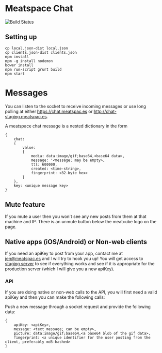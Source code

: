 # Meatspace Chat
[![Build Status](https://travis-ci.org/meatspaces/meatspace-chat.png)](https://travis-ci.org/meatspaces/meatspace-chat)

## Setting up
    cp local.json-dist local.json
    cp clients.json-dist clients.json
    npm install
    npm -g install nodemon
    bower install
    npm run-script grunt build
    npm start

# Messages

You can listen to the socket to receive incoming messages or use long polling at either https://chat.meatspac.es or http://chat-staging.meatspac.es.

A meatspace chat message is a nested dictionary in the form

    {
        chat:
        {
            value:
            {
                media: data:image/gif;base64,<base64 data>,
                message: '<message; may be empty>,
                ttl: 600000,
                created: <time-string>,
                fingerprint: <32-byte hex>
            }
        },
        key: <unique message key>
    }

## Mute feature

If you mute a user then you won't see any new posts from them at that machine and IP. There is an unmute button below the meatcube logo on the page.

## Native apps (iOS/Android) or Non-web clients

If you need an apiKey to post from your app, contact me at jen@meatspac.es and I will try to hook you up! You will get access to [staging server](http://chat-staging.meatspac.es) to see if everything works and see if it is appropriate for the production server (which I will give you a new apiKey).

### API

If you are doing native or non-web calls to the API, you will first need a valid apiKey and then you can make the following calls:

Push a new message through a socket request and provide the following data:

    {
        apiKey: <apiKey>,
        message: <text message; can be empty>,
        picture: data:image/gif;base64,<a base64 blob of the gif data>,
        fingerprint: <a unique identifier for the user posting from the client, preferably md5-hashed>
    }


